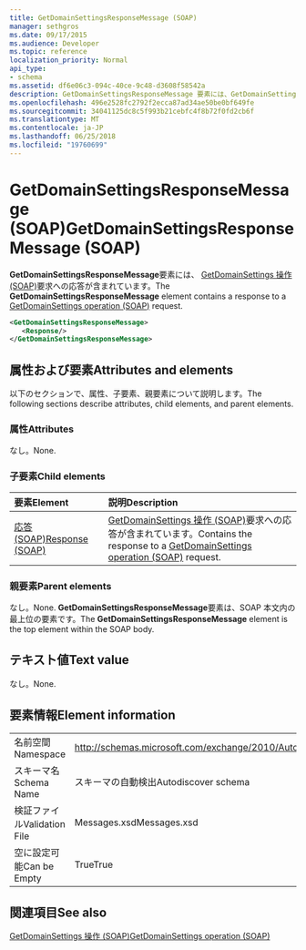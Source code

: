 ```yaml
---
title: GetDomainSettingsResponseMessage (SOAP)
manager: sethgros
ms.date: 09/17/2015
ms.audience: Developer
ms.topic: reference
localization_priority: Normal
api_type:
- schema
ms.assetid: df6e06c3-094c-40ce-9c48-d3608f58542a
description: GetDomainSettingsResponseMessage 要素には、GetDomainSettings の操作 (SOAP) 要求への応答が含まれています。
ms.openlocfilehash: 496e2528fc2792f2ecca87ad34ae50be0bf649fe
ms.sourcegitcommit: 34041125dc8c5f993b21cebfc4f8b72f0fd2cb6f
ms.translationtype: MT
ms.contentlocale: ja-JP
ms.lasthandoff: 06/25/2018
ms.locfileid: "19760699"
---
```

# <a name="getdomainsettingsresponsemessage-soap"></a><span data-ttu-id="16643-103">GetDomainSettingsResponseMessage (SOAP)</span><span class="sxs-lookup"><span data-stu-id="16643-103">GetDomainSettingsResponseMessage (SOAP)</span></span>

<span data-ttu-id="16643-104">**GetDomainSettingsResponseMessage**要素には、 [GetDomainSettings 操作 (SOAP)](getdomainsettings-operation-soap.md)要求への応答が含まれています。</span><span class="sxs-lookup"><span data-stu-id="16643-104">The **GetDomainSettingsResponseMessage** element contains a response to a [GetDomainSettings operation (SOAP)](getdomainsettings-operation-soap.md) request.</span></span> 
  
```XML
<GetDomainSettingsResponseMessage>
   <Response/>
</GetDomainSettingsResponseMessage>
```

## <a name="attributes-and-elements"></a><span data-ttu-id="16643-105">属性および要素</span><span class="sxs-lookup"><span data-stu-id="16643-105">Attributes and elements</span></span>

<span data-ttu-id="16643-106">以下のセクションで、属性、子要素、親要素について説明します。</span><span class="sxs-lookup"><span data-stu-id="16643-106">The following sections describe attributes, child elements, and parent elements.</span></span>
  
### <a name="attributes"></a><span data-ttu-id="16643-107">属性</span><span class="sxs-lookup"><span data-stu-id="16643-107">Attributes</span></span>

<span data-ttu-id="16643-108">なし。</span><span class="sxs-lookup"><span data-stu-id="16643-108">None.</span></span>
  
### <a name="child-elements"></a><span data-ttu-id="16643-109">子要素</span><span class="sxs-lookup"><span data-stu-id="16643-109">Child elements</span></span>

|<span data-ttu-id="16643-110">**要素**</span><span class="sxs-lookup"><span data-stu-id="16643-110">**Element**</span></span>|<span data-ttu-id="16643-111">**説明**</span><span class="sxs-lookup"><span data-stu-id="16643-111">**Description**</span></span>|
|:-----|:-----|
|[<span data-ttu-id="16643-112">応答 (SOAP)</span><span class="sxs-lookup"><span data-stu-id="16643-112">Response (SOAP)</span></span>](response-soap.md) <br/> |<span data-ttu-id="16643-113">[GetDomainSettings 操作 (SOAP)](getdomainsettings-operation-soap.md)要求への応答が含まれています。</span><span class="sxs-lookup"><span data-stu-id="16643-113">Contains the response to a [GetDomainSettings operation (SOAP)](getdomainsettings-operation-soap.md) request.</span></span>  <br/> |
   
### <a name="parent-elements"></a><span data-ttu-id="16643-114">親要素</span><span class="sxs-lookup"><span data-stu-id="16643-114">Parent elements</span></span>

<span data-ttu-id="16643-115">なし。</span><span class="sxs-lookup"><span data-stu-id="16643-115">None.</span></span> <span data-ttu-id="16643-116">**GetDomainSettingsResponseMessage**要素は、SOAP 本文内の最上位の要素です。</span><span class="sxs-lookup"><span data-stu-id="16643-116">The **GetDomainSettingsResponseMessage** element is the top element within the SOAP body.</span></span> 
  
## <a name="text-value"></a><span data-ttu-id="16643-117">テキスト値</span><span class="sxs-lookup"><span data-stu-id="16643-117">Text value</span></span>

<span data-ttu-id="16643-118">なし。</span><span class="sxs-lookup"><span data-stu-id="16643-118">None.</span></span>
  
## <a name="element-information"></a><span data-ttu-id="16643-119">要素情報</span><span class="sxs-lookup"><span data-stu-id="16643-119">Element information</span></span>

|||
|:-----|:-----|
|<span data-ttu-id="16643-120">名前空間</span><span class="sxs-lookup"><span data-stu-id="16643-120">Namespace</span></span>  <br/> |http://schemas.microsoft.com/exchange/2010/Autodiscover  <br/> |
|<span data-ttu-id="16643-121">スキーマ名</span><span class="sxs-lookup"><span data-stu-id="16643-121">Schema Name</span></span>  <br/> |<span data-ttu-id="16643-122">スキーマの自動検出</span><span class="sxs-lookup"><span data-stu-id="16643-122">Autodiscover schema</span></span>  <br/> |
|<span data-ttu-id="16643-123">検証ファイル</span><span class="sxs-lookup"><span data-stu-id="16643-123">Validation File</span></span>  <br/> |<span data-ttu-id="16643-124">Messages.xsd</span><span class="sxs-lookup"><span data-stu-id="16643-124">Messages.xsd</span></span>  <br/> |
|<span data-ttu-id="16643-125">空に設定可能</span><span class="sxs-lookup"><span data-stu-id="16643-125">Can be Empty</span></span>  <br/> |<span data-ttu-id="16643-126">True</span><span class="sxs-lookup"><span data-stu-id="16643-126">True</span></span>  <br/> |
   
## <a name="see-also"></a><span data-ttu-id="16643-127">関連項目</span><span class="sxs-lookup"><span data-stu-id="16643-127">See also</span></span>



[<span data-ttu-id="16643-128">GetDomainSettings 操作 (SOAP)</span><span class="sxs-lookup"><span data-stu-id="16643-128">GetDomainSettings operation (SOAP)</span></span>](getdomainsettings-operation-soap.md)

